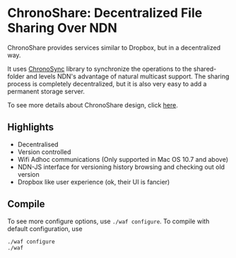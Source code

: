 ChronoShare: Decentralized File Sharing Over NDN
================================================

ChronoShare provides services similar to Dropbox, but in a decentralized way.

It uses [ChronoSync](http://www.named-data.net/techreport/TR008-chronos.pdf) library to synchronize the operations to the shared-folder and levels NDN's advantage of natural multicast support. The sharing process is completely decentralized, but it is also very easy to add a permanent storage server.

To see more details about ChronoShare design, click [here](http://irl.cs.ucla.edu/~zhenkai/chronoshare.pdf).

Highlights
----------
- Decentralised
- Version controlled
- Wifi Adhoc communications (Only supported in Mac OS 10.7 and above)
- NDN-JS interface for versioning history browsing and checking out old version
- Dropbox like user experience (ok, their UI is fancier)

Compile
-------
To see more configure options, use `./waf configure`.
To compile with default configuration, use
```bash
./waf configure
./waf
```
